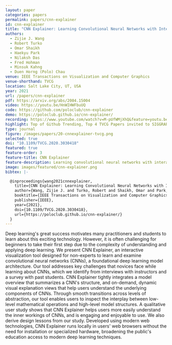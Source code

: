 ```yaml
---
layout: paper
categories: papers
permalink: papers/cnn-explainer
id: cnn-explainer
title: "CNN Explainer: Learning Convolutional Neural Networks with Interactive Visualization"
authors: 
  - Zijie J. Wang
  - Robert Turko
  - Omar Shaikh 
  - Haekyu Park
  - Nilaksh Das
  - Fred Hohman
  - Minsuk Kahng
  - Duen Horng (Polo) Chau
venue: IEEE Transactions on Visualization and Computer Graphics
venue-shorthand: TVCG
location: Salt Lake City, UT, USA
year: 2021
url: /papers/cnn-explainer
pdf: https://arxiv.org/abs/2004.15004
video: https://youtu.be/HnWIHWFbuUQ
code: https://github.com/poloclub/cnn-explainer
demo: https://poloclub.github.io/cnn-explainer/
recording: https://www.youtube.com/watch?v=M-pUfWMjXhQ&feature=youtu.be&ab_channel=IEEEVisConference2020
highlight: Top of Github Trending, Top 4 TVCG Papers invited to SIGGRAPH
type: journal
figure: /images/papers/20-cnnexplainer-tvcg.png
selected: true
doi: "10.1109/TVCG.2020.3030418"
featured: true
feature-order: 3
feature-title: CNN Explainer
feature-description: Learning convolutional neural networks with interactive visualization
image: images/featured/cnn-explainer.png
bibtex: |-

  @inproceedings{wang2021cnnexplainer,
    title={CNN Explainer: Learning Convolutional Neural Networks with Interactive Visualization},
    author={Wang, Zijie J. and Turko, Robert and Shaikh, Omar and Park, Haekyu and Das, Nilaksh and Hohman, Fred and Kahng, Minsuk and Chau, Duen Horng (Polo)},
    booktitle={IEEE Transactions on Visualization and Computer Graphics (TVCG)},
    publisher={IEEE},
    year={2021},
    doi={10.1109/TVCG.2020.3030418},
    url={https://poloclub.github.io/cnn-explainer/}
  }
---
```


Deep learning's great success motivates many practitioners and students to learn about this exciting technology.
However, it is often challenging for beginners to take their first step due to the complexity of understanding and applying deep learning.
We present CNN Explainer, an interactive visualization tool designed for non-experts to learn and examine convolutional neural networks (CNNs), a foundational deep learning model architecture.
Our tool addresses key challenges that novices face while learning about CNNs, which we identify from interviews with instructors and a survey with past students.
CNN Explainer tightly integrates a model overview that summarizes a CNN's structure, and on-demand, dynamic visual explanation views that help users understand the underlying components of CNNs.
Through smooth transitions across levels of abstraction, our tool enables users to inspect the interplay between low-level mathematical operations and high-level model structures.
A qualitative user study shows that CNN Explainer helps users more easily understand the inner workings of CNNs, and is engaging and enjoyable to use.
We also derive design lessons from our study.
Developed using modern web technologies, CNN Explainer runs locally in users' web browsers without the need for installation or specialized hardware, broadening the public's education access to modern deep learning techniques.
